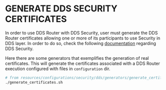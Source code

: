 # GENERATE DDS SECURITY CERTIFICATES

In order to use DDS Router with DDS Security, user must generate the DDS Router certificates allowing one or more of its participants to use Security in DDS layer.
In order to do so, check the following [documentation](https://fast-dds.docs.eprosima.com/en/latest/fastdds/security/security.html) regarding DDS Security.

Here there are some generators that exemplifies the generation of real certificates.
This will generate the certificates associated with a DDS Router execution configured with files in `configuration` dir.

```sh
# from resources/configurations/security/dds/generators/generate_certificates.sh
./generate_certificates.sh
```
